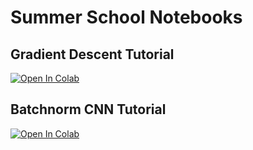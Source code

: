# Summer School Notebooks

## Gradient Descent Tutorial

[![Open In Colab](https://colab.research.google.com/assets/colab-badge.svg)](https://colab.research.google.com/github/crispitagorico/summer_school/blob/main/gradient_descent.ipynb)

## Batchnorm CNN Tutorial

[![Open In Colab](https://colab.research.google.com/assets/colab-badge.svg)](https://colab.research.google.com/github/crispitagorico/summer_school/blob/main/batchnorm_cnn_jax.ipynb)


